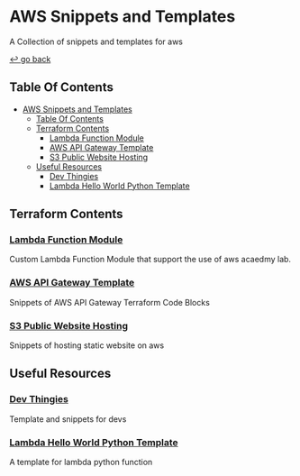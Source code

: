 # AWS Snippets and Templates

A Collection of snippets and templates for aws

[↩️ go back](../)

## Table Of Contents

- [AWS Snippets and Templates](#aws-snippets-and-templates)
  - [Table Of Contents](#table-of-contents)
  - [Terraform Contents](#terraform-contents)
    - [Lambda Function Module](#lambda-function-module)
    - [AWS API Gateway Template](#aws-api-gateway-template)
    - [S3 Public Website Hosting](#s3-public-website-hosting)
  - [Useful Resources](#useful-resources)
    - [Dev Thingies](#dev-thingies)
    - [Lambda Hello World Python Template](#lambda-hello-world-python-template)

## Terraform Contents

### [Lambda Function Module](Lambda-Function-Module)

Custom Lambda Function Module that support the use of aws acaedmy lab.

### [AWS API Gateway Template](API-Gateway-Templates)

Snippets of AWS API Gateway Terraform Code Blocks

### [S3 Public Website Hosting](S3-Public-Website)

Snippets of hosting static website on aws

## Useful Resources

### [Dev Thingies](Devs)

Template and snippets for devs

### [Lambda Hello World Python Template](Lambda-HTTP.py)

A template for lambda python function

